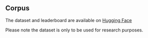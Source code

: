 ## Corpus

The dataset and leaderboard are available on [Hugging Face](https://huggingface.co/spaces/Exploration-Lab/IL-TUR-Leaderboard) 

Please note the dataset is only to be used for research purposes.

